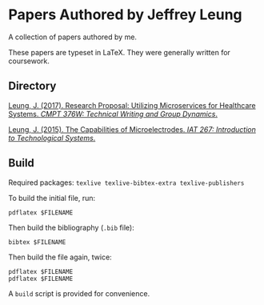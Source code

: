 # Papers Authored by Jeffrey Leung

A collection of papers authored by me.

These papers are typeset in LaTeX. They were generally written for coursework.

## Directory

<a href="https://github.com/jleung51/papers/blob/master/research-proposal-microservices-for-healthcare/research-proposal-microservices-for-healthcare.pdf">Leung, J. (2017). Research Proposal: Utilizing Microservices for Healthcare Systems. _CMPT 376W: Technical Writing and Group Dynamics_.</a>

<a href="https://github.com/jleung51/papers/blob/master/capabilities-of-microelectrodes/capabilities-of-microelectrodes.pdf">Leung, J. (2015). The Capabilities of Microelectrodes. _IAT 267: Introduction to Technological Systems_.</a>

## Build

Required packages: `texlive texlive-bibtex-extra texlive-publishers`

To build the initial file, run:
```
pdflatex $FILENAME
```

Then build the bibliography (`.bib` file):
```
bibtex $FILENAME
```

Then build the file again, twice:
```
pdflatex $FILENAME
pdflatex $FILENAME
```

A `build` script is provided for convenience.